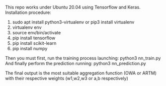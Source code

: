 This repo works under Ubuntu 20.04 using Tensorflow and Keras.
Installation procedure:


1) sudo apt install python3-virtualenv  or pip3 install virtualenv
2) virtualenv env
3) source env/bin/activate
4) pip install tensorflow
5) pip install scikit-learn
6) pip install numpy

Then you must first, run the training process launching: python3 nn_train.py
And finally perform the prediction running: python3 nn_prediction.py

The final output is the most suitable aggregation function (OWA or ARTM) with their respective weights (w1,w2,w3 or a,b respectively)
